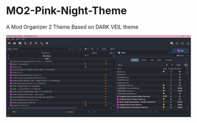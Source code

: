# MO2-Pink-Night-Theme
A Mod Organizer 2 Theme Based on DARK VEIL theme

![Screenshot](pic/pink_night.png)
